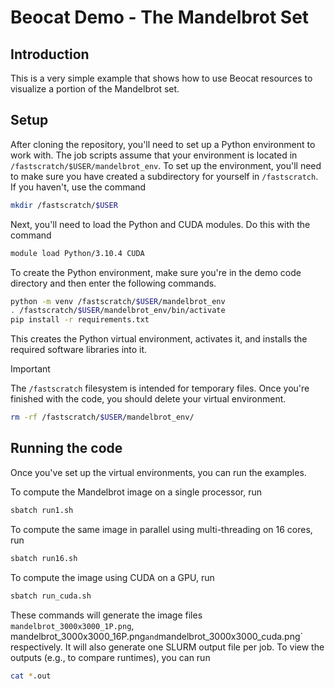 # Beocat Demo - The Mandelbrot Set
## Introduction
This is a very simple example that shows how to use Beocat resources to visualize a portion of the Mandelbrot set.

## Setup
After cloning the repository, you'll need to set up a Python environment to work with. The job scripts assume that your environment is located in `/fastscratch/$USER/mandelbrot_env`. To set up the environment, you'll need to make sure you have created a subdirectory for yourself in `/fastscratch`. If you haven't, use the command
```bash
mkdir /fastscratch/$USER
```
Next, you'll need to load the Python and CUDA modules. Do this with the command
```bash
module load Python/3.10.4 CUDA
```
To create the Python environment, make sure you're in the demo code directory and then enter the following commands.
```bash
python -m venv /fastscratch/$USER/mandelbrot_env
. /fastscratch/$USER/mandelbrot_env/bin/activate
pip install -r requirements.txt
```
This creates the Python virtual environment, activates it, and installs the required software libraries into it.

> [!IMPORTANT]
> The `/fastscratch` filesystem is intended for temporary files. Once you're finished with the code, you should delete your virtual environment.
> ```bash
> rm -rf /fastscratch/$USER/mandelbrot_env/
> ```

## Running the code
Once you've set up the virtual environments, you can run the examples.

To compute the Mandelbrot image on a single processor, run
```bash
sbatch run1.sh
```

To compute the same image in parallel using multi-threading on 16 cores, run
```bash
sbatch run16.sh
```

To compute the image using CUDA on a GPU, run
```bash
sbatch run_cuda.sh
```

These commands will generate the image files `mandelbrot_3000x3000_1P.png`, mandelbrot_3000x3000_16P.png` and `mandelbrot_3000x3000_cuda.png` respectively. It will also generate one SLURM output file per job. To view the outputs (e.g., to compare runtimes), you can run
```bash
cat *.out
```
